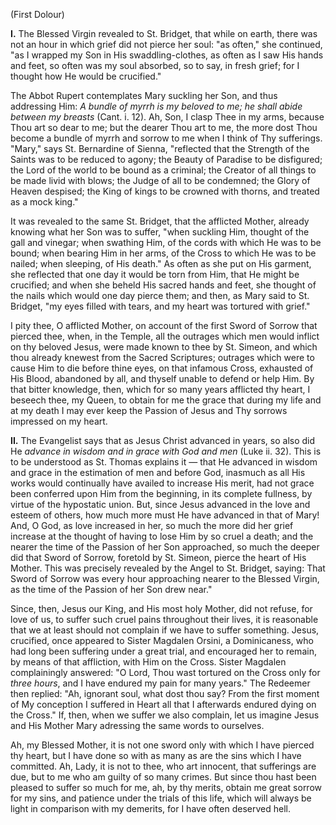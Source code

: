 (First Dolour)

**I\.** The Blessed Virgin revealed to St. Bridget, that while on earth, there was not an hour in which grief did not pierce her soul: \"as often,\" she continued, \"as I wrapped my Son in His swaddling-clothes, as often as I saw His hands and feet, so often was my soul absorbed, so to say, in fresh grief; for I thought how He would be crucified.\"

The Abbot Rupert contemplates Mary suckling her Son, and thus addressing Him: *A bundle of myrrh is my beloved to me; he shall abide between my breasts* (Cant. i. 12). Ah, Son, I clasp Thee in my arms, because Thou art so dear to me; but the dearer Thou art to me, the more dost Thou become a bundle of myrrh and sorrow to me when I think of Thy sufferings. \"Mary,\" says St. Bernardine of Sienna, \"reflected that the Strength of the Saints was to be reduced to agony; the Beauty of Paradise to be disfigured; the Lord of the world to be bound as a criminal; the Creator of all things to be made livid with blows; the Judge of all to be condemned; the Glory of Heaven despised; the King of kings to be crowned with thorns, and treated as a mock king.\"

It was revealed to the same St. Bridget, that the afflicted Mother, already knowing what her Son was to suffer, \"when suckling Him, thought of the gall and vinegar; when swathing Him, of the cords with which He was to be bound; when bearing Him in her arms, of the Cross to which He was to be nailed; when sleeping, of His death.\" As often as she put on His garment, she reflected that one day it would be torn from Him, that He might be crucified; and when she beheld His sacred hands and feet, she thought of the nails which would one day pierce them; and then, as Mary said to St. Bridget, \"my eyes filled with tears, and my heart was tortured with grief.\"

I pity thee, O afflicted Mother, on account of the first Sword of Sorrow that pierced thee, when, in the Temple, all the outrages which men would inflict on thy beloved Jesus, were made known to thee by St. Simeon, and which thou already knewest from the Sacred Scriptures; outrages which were to cause Him to die before thine eyes, on that infamous Cross, exhausted of His Blood, abandoned by all, and thyself unable to defend or help Him. By that bitter knowledge, then, which for so many years afflicted thy heart, I beseech thee, my Queen, to obtain for me the grace that during my life and at my death I may ever keep the Passion of Jesus and Thy sorrows impressed on my heart.

**II\.** The Evangelist says that as Jesus Christ advanced in years, so also did He *advance in wisdom and in grace with God and men* (Luke ii. 32). This is to be understood as St. Thomas explains it — that He advanced in wisdom and grace in the estimation of men and before God, inasmuch as all His works would continually have availed to increase His merit, had not grace been conferred upon Him from the beginning, in its complete fullness, by virtue of the hypostatic union. But, since Jesus advanced in the love and esteem of others, how much more must He have advanced in that of Mary! And, O God, as love increased in her, so much the more did her grief increase at the thought of having to lose Him by so cruel a death; and the nearer the time of the Passion of her Son approached, so much the deeper did that Sword of Sorrow, foretold by St. Simeon, pierce the heart of His Mother. This was precisely revealed by the Angel to St. Bridget, saying: That Sword of Sorrow was every hour approaching nearer to the Blessed Virgin, as the time of the Passion of her Son drew near.\"

Since, then, Jesus our King, and His most holy Mother, did not refuse, for love of us, to suffer such cruel pains throughout their lives, it is reasonable that we at least should not complain if we have to suffer something. Jesus, crucified, once appeared to Sister Magdalen Orsini, a Dominicaness, who had long been suffering under a great trial, and encouraged her to remain, by means of that affliction, with Him on the Cross. Sister Magdalen complainingly answered: \"O Lord, Thou wast tortured on the Cross only for *three hours*, and I have endured my pain for many years.\" The Redeemer then replied: \"Ah, ignorant soul, what dost thou say? From the first moment of My conception I suffered in Heart all that I afterwards endured dying on the Cross.\" If, then, when we suffer we also complain, let us imagine Jesus and His Mother Mary adressing the same words to ourselves.

Ah, my Blessed Mother, it is not one sword only with which I have pierced thy heart, but I have done so with as many as are the sins which I have committed. Ah, Lady, it is not to thee, who art innocent, that sufferings are due, but to me who am guilty of so many crimes. But since thou hast been pleased to suffer so much for me, ah, by thy merits, obtain me great sorrow for my sins, and patience under the trials of this life, which will always be light in comparison with my demerits, for I have often deserved hell.


